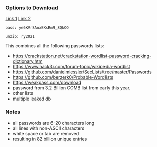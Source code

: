 ### Options to Download

[Link 1](https://mega.nz/folder/aUEWFL7B#ikLMpByYfGehSoxXDEDSrA)
[Link 2](https://mega.nz/folder/Ip4iBDwT#RtYn83ar3IN1a8_dmR4A_g)

```
pass: ye6KVrSAnxEXsRm9_8QkQQ

unzip: ry2021
```
This combines all the following passwords lists:

- https://crackstation.net/crackstation-wordlist-password-cracking-dictionary.htm
- https://www.hack3r.com/forum-topic/wikipedia-wordlist
- https://github.com/danielmiessler/SecLists/tree/master/Passwords
- https://github.com/berzerk0/Probable-Wordlists
- https://weakpass.com/download
- password from 3.2 Billion COMB list from early this year.
- other lists
- multiple leaked db

### Notes
- all passwords are 6-20 characters long
- all lines with non-ASCII characters
- white space or tab are removed
- resulting in 82 billion unique entries
